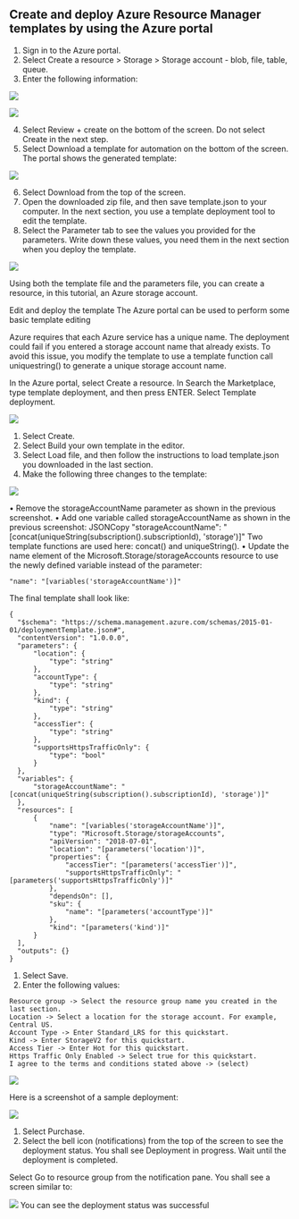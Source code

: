 ## Create and deploy Azure Resource Manager templates by using the Azure portal

1.	Sign in to the Azure portal.
2.	Select Create a resource > Storage > Storage account - blob, file, table, queue.
3.	Enter the following information:

![](azure1.png)

![](azure2.png)

4.	Select Review + create on the bottom of the screen. Do not select Create in the next step.
5.	Select Download a template for automation on the bottom of the screen. The portal shows the generated template:

![](azure3.png)

6.	Select Download from the top of the screen.
7.	Open the downloaded zip file, and then save template.json to your computer. In the next section, you use a template deployment tool to edit the template.
8.	Select the Parameter tab to see the values you provided for the parameters. Write down these values, you need them in the next section when you deploy the template.


![](azure4.png)

Using both the template file and the parameters file, you can create a resource, in this tutorial, an Azure storage account.

Edit and deploy the template
The Azure portal can be used to perform some basic template editing

Azure requires that each Azure service has a unique name. The deployment could fail if you entered a storage account name that already exists. To avoid this issue, you modify the template to use a template function call uniquestring() to generate a unique storage account name.

In the Azure portal, select Create a resource.
In Search the Marketplace, type template deployment, and then press ENTER.
Select Template deployment.

![](azure5.png)

1.	Select Create.
2.	Select Build your own template in the editor.
3.	Select Load file, and then follow the instructions to load template.json you downloaded in the last section.
4.	Make the following three changes to the template:

![](azure6.png)

•	Remove the storageAccountName parameter as shown in the previous screenshot.
•	Add one variable called storageAccountName as shown in the previous screenshot:
JSONCopy
"storageAccountName": "[concat(uniqueString(subscription().subscriptionId), 'storage')]"
Two template functions are used here: concat() and uniqueString().
•	Update the name element of the Microsoft.Storage/storageAccounts resource to use the newly defined variable instead of the parameter:

```
"name": "[variables('storageAccountName')]"
```

The final template shall look like:
```
{
  "$schema": "https://schema.management.azure.com/schemas/2015-01-01/deploymentTemplate.json#",
  "contentVersion": "1.0.0.0",
  "parameters": {
      "location": {
          "type": "string"
      },
      "accountType": {
          "type": "string"
      },
      "kind": {
          "type": "string"
      },
      "accessTier": {
          "type": "string"
      },
      "supportsHttpsTrafficOnly": {
          "type": "bool"
      }
  },
  "variables": {
      "storageAccountName": "[concat(uniqueString(subscription().subscriptionId), 'storage')]"
  },
  "resources": [
      {
          "name": "[variables('storageAccountName')]",
          "type": "Microsoft.Storage/storageAccounts",
          "apiVersion": "2018-07-01",
          "location": "[parameters('location')]",
          "properties": {
              "accessTier": "[parameters('accessTier')]",
              "supportsHttpsTrafficOnly": "[parameters('supportsHttpsTrafficOnly')]"
          },
          "dependsOn": [],
          "sku": {
              "name": "[parameters('accountType')]"
          },
          "kind": "[parameters('kind')]"
      }
  ],
  "outputs": {}
}

```

1.	Select Save.
2.	Enter the following values:

```
Resource group -> Select the resource group name you created in the last section.
Location -> Select a location for the storage account. For example, Central US.
Account Type -> Enter Standard_LRS for this quickstart.
Kind -> Enter StorageV2 for this quickstart.
Access Tier -> Enter Hot for this quickstart.
Https Traffic Only Enabled -> Select true for this quickstart.
I agree to the terms and conditions stated above -> (select)
```
![](azure7.png)

Here is a screenshot of a sample deployment:

![](azure8.png)

1.	Select Purchase.
2.	Select the bell icon (notifications) from the top of the screen to see the deployment status. You shall see Deployment in progress. Wait until the deployment is completed.

Select Go to resource group from the notification pane. You shall see a screen similar to:

![](azure9.png)
You can see the deployment status was successful
